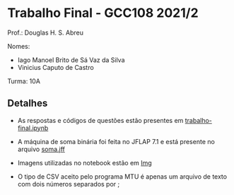 # Trabalho Final - GCC108 2021/2
Prof.: Douglas H. S. Abreu

Nomes:
- Iago Manoel Brito de Sá Vaz da Silva
- Vinicius Caputo de Castro

Turma: 10A

## Detalhes

- As respostas e códigos de questões estão presentes em [trabalho-final.ipynb](trabalho-final.ipynb)

- A máquina de soma binária foi feita no JFLAP 7.1 e está presente no arquivo [soma.jff](soma.jff)

- Imagens utilizadas no notebook estão em [Img](Img)

- O tipo de CSV aceito pelo programa MTU é apenas um arquivo de texto com dois números separados por ;
